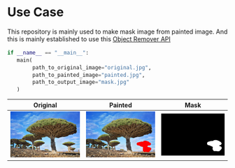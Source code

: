 # Use Case
This repository is mainly used to make mask image from painted image. And this is mainly established to use this [Object Remover API](https://rapidapi.com/firdavscoder1/api/object-remover)

```python
if __name__ == "__main__":
   main(
        path_to_original_image="original.jpg",
        path_to_painted_image="painted.jpg",
        path_to_output_image="mask.jpg"
   )
```

| Original| Painted | Mask |
| ------ | ------ | ------ |
| ![image](original.jpg) | ![image](painted.jpg) | ![image](mask.jpg) |